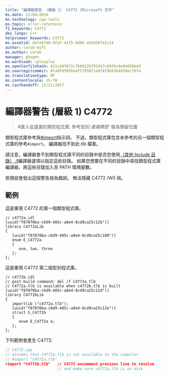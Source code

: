 ```yaml
---
title: "編譯器警告 （層級 1） C4772 |Microsoft 文件"
ms.date: 11/04/2016
ms.technology: cpp-tools
ms.topic: error-reference
f1_keywords: C4772
dev_langs: C++
helpviewer_keywords: C4772
ms.assetid: dafe6fd8-9faf-41f5-9d66-a55838742c14
author: corob-msft
ms.author: corob
manager: ghogen
ms.workload: cplusplus
ms.openlocfilehash: 631cd4f872c7b8912b791417c04f6c6e9e056bdd
ms.sourcegitcommit: 8fa8fdf0fbb4f57950f1e8f4f9b81b4d39ec7d7a
ms.translationtype: MT
ms.contentlocale: zh-TW
ms.lasthandoff: 12/21/2017
---
```

# <a name="compiler-warning-level-1-c4772"></a>編譯器警告 (層級 1) C4772

> \#匯入從遺漏的類型程式庫; 參考型別'*遺漏類型*' 做為預留位置

類型程式庫參考與[#import](../../preprocessor/hash-import-directive-cpp.md)指示詞。 不過，類型程式庫包含未參考的另一個類型程式庫的參考`#import`。 編譯器找不到此.tlb 檔案。

請注意，編譯器會不到類型程式庫不同的目錄中是否您使用[（其他 Include 目錄） /I](../../build/reference/i-additional-include-directories.md)編譯器選項以指定這些目錄。 如果您想要在不同的目錄中尋找類型程式庫編譯器，將這些目錄加入至 PATH 環境變數。

依預設會發出這個警告視為錯誤。 無法隱藏 C4772 /W0 與。

## <a name="example"></a>範例

這是重現 C4772 的第一個類型程式庫。

```IDL
// c4772a.idl
[uuid("f87070ba-c6d9-405c-a8e4-8cd9ca25c12b")]
library C4772aLib
{
   [uuid("f87070ba-c6d9-405c-a8e4-8cd9ca25c100")]
   enum E_C4772a
   {
      one, two, three
   };
};
```

這是重現 C4772 第二個型別程式庫。

```IDL
// c4772b.idl
// post-build command: del /f C4772a.tlb
// C4772a.tlb is available when c4772b.tlb is built
[uuid("f87070ba-c6d9-405c-a8e4-8cd9ca25c12d")]
library C4772bLib
{
   importlib ("c4772a.tlb");
   [uuid("f87070ba-c6d9-405c-a8e4-8cd9ca25c12e")]
   struct S_C4772b
   {
      enum E_C4772a e;
   };
};
```

下列範例會產生 C4772:

```cpp
// C4772.cpp
// assumes that C4772a.tlb is not available to the compiler
// #import "C4772a.tlb"
#import "C4772b.tlb"   // C4772 uncomment previous line to resolve
                       // and make sure c4772a.tlb is on disk
```